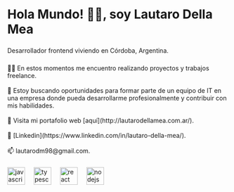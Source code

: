 
<h1 align="left">Hola Mundo! 👨‍💻, soy Lautaro Della Mea</h1>

###

<p align="left">Desarrollador frontend viviendo en Córdoba, Argentina.</p>

###

<p align="left">👨‍🚀 En estos momentos me encuentro realizando proyectos y trabajos freelance.<br><br>🌱 Estoy buscando oportunidades para formar parte de un equipo de IT en una empresa donde pueda desarrollarme profesionalmente y contribuir con mis habilidades.<br><br> 🚀 Visita mi portafolio web [aquí](http://lautarodellamea.com.ar/).<br><br>💼 [Linkedin](https://www.linkedin.com/in/lautaro-della-mea/). <br><br>📫 lautarodm98@gmail.com.</p>

###

<div align="left">
  <img src="https://cdn.jsdelivr.net/gh/devicons/devicon/icons/javascript/javascript-original.svg" height="40" alt="javascript logo"  />
  <img width="12" />
  <img src="https://cdn.jsdelivr.net/gh/devicons/devicon/icons/typescript/typescript-original.svg" height="40" alt="typescript logo"  />
  <img width="12" />
  <img src="https://cdn.jsdelivr.net/gh/devicons/devicon/icons/react/react-original.svg" height="40" alt="react logo"  />
  <img width="12" />
  <img src="https://cdn.jsdelivr.net/gh/devicons/devicon/icons/nodejs/nodejs-original.svg" height="40" alt="nodejs logo"  />
</div>

###
